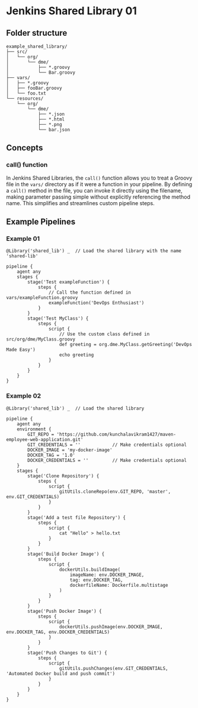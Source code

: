 # Jenkins Shared Library 01

## Folder structure
```
example_shared_library/
├── src/
│   └── org/
│       └── dme/
│           ├── *.groovy
│           └── Bar.groovy
├── vars/
│   ├── *.groovy
│   ├── fooBar.groovy 
│   └── foo.txt
└── resources/
    └── org/
        └── dme/
            ├── *.json
            ├── *.html
            ├── *.png
            └── bar.json
```

## Concepts

### call() function

In Jenkins Shared Libraries, the `call()` function allows you to treat a Groovy file in the `vars/` directory as if it were a function in your pipeline. By defining a `call()` method in the file, you can invoke it directly using the filename, making parameter passing simple without explicitly referencing the method name. This simplifies and streamlines custom pipeline steps.

## Example Pipelines

### Example 01
```
@Library('shared_lib') _  // Load the shared library with the name 'shared-lib'

pipeline {
    agent any
    stages {
        stage('Test exampleFunction') {
            steps {
                // Call the function defined in vars/exampleFunction.groovy
                exampleFunction('DevOps Enthusiast')
            }
        }
        stage('Test MyClass') {
            steps {
                script {
                    // Use the custom class defined in src/org/dme/MyClass.groovy
                    def greeting = org.dme.MyClass.getGreeting('DevOps Made Easy')
                    echo greeting
                }
            }
        }
    }
}
```
### Example 02
```
@Library('shared_lib') _  // Load the shared library

pipeline {
    agent any
    environment {
        GIT_REPO = 'https://github.com/kunchalavikram1427/maven-employee-web-application.git'
        GIT_CREDENTIALS = ''            // Make credentials optional
        DOCKER_IMAGE = 'my-docker-image'
        DOCKER_TAG = '1.0'
        DOCKER_CREDENTIALS = ''         // Make credentials optional
    }
    stages {
        stage('Clone Repository') {
            steps {
                script {
                    gitUtils.cloneRepo(env.GIT_REPO, 'master', env.GIT_CREDENTIALS)
                }
            }
        }
        stage('Add a test file Repository') {
            steps {
                script {
                    cat "Hello" > hello.txt
                }
            }
        }
        stage('Build Docker Image') {
            steps {
                script {
                    dockerUtils.buildImage(
                        imageName: env.DOCKER_IMAGE,
                        tag: env.DOCKER_TAG,
                        dockerfileName: Dockerfile.multistage
                    )
                }
            }
        }
        stage('Push Docker Image') {
            steps {
                script {
                    dockerUtils.pushImage(env.DOCKER_IMAGE, env.DOCKER_TAG, env.DOCKER_CREDENTIALS)
                }
            }
        }
        stage('Push Changes to Git') {
            steps {
                script {
                    gitUtils.pushChanges(env.GIT_CREDENTIALS, 'Automated Docker build and push commit')
                }
            }
        }
    }
}
```